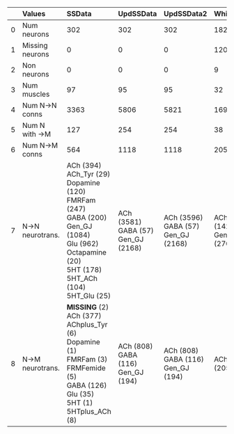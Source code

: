 |    | Values           | SSData                                                                                                                                                                                  | UpdSSData                                       | UpdSSData2                                      | White_A                          | White_L4                         | White_whole                                    | Varshney                             | Witvliet1                           | Witvliet2                           | WormNeuroAtlas                                                                   | Cook2019Herm                                    |
|---:|:-----------------|:----------------------------------------------------------------------------------------------------------------------------------------------------------------------------------------|:------------------------------------------------|:------------------------------------------------|:---------------------------------|:---------------------------------|:-----------------------------------------------|:-------------------------------------|:------------------------------------|:------------------------------------|:---------------------------------------------------------------------------------|:------------------------------------------------|
|  0 | Num neurons      | 302                                                                                                                                                                                     | 302                                             | 302                                             | 182                              | 180                              | 301                                            | 279                                  | 181                                 | 180                                 | 300                                                                              | 302                                             |
|  1 | Missing neurons  | 0                                                                                                                                                                                       | 0                                               | 0                                               | 120                              | 122                              | 1                                              | 23                                   | 121                                 | 122                                 | 2                                                                                | 0                                               |
|  2 | Non neurons      | 0                                                                                                                                                                                       | 0                                               | 0                                               | 9                                | 5                                | 8                                              | 0                                    | 9                                   | 7                                   | 0                                                                                | 96                                              |
|  3 | Num muscles      | 97                                                                                                                                                                                      | 95                                              | 95                                              | 32                               | 32                               | 1                                              | 1                                    | 32                                  | 32                                  | 0                                                                                | 0                                               |
|  4 | Num N->N conns   | 3363                                                                                                                                                                                    | 5806                                            | 5821                                            | 1694                             | 1593                             | 2847                                           | 6264                                 | 2251                                | 2274                                | 5701                                                                             | 6577                                            |
|  5 | Num N with ->M   | 127                                                                                                                                                                                     | 254                                             | 254                                             | 38                               | 38                               | 114                                            | 115                                  | 58                                  | 47                                  | 0                                                                                | 0                                               |
|  6 | Num N->M conns   | 564                                                                                                                                                                                     | 1118                                            | 1118                                            | 205                              | 176                              | 114                                            | 153                                  | 230                                 | 216                                 | 0                                                                                | 0                                               |
|  7 | N->N neurotrans. | ACh (394)<br/>ACh_Tyr (29)<br/>Dopamine (120)<br/>FMRFam (247)<br/>GABA (200)<br/>Gen_GJ (1084)<br/>Glu (962)<br/>Octapamine (20)<br/>5HT (178)<br/>5HT_ACh (104)<br/>5HT_Glu (25)<br/> | ACh (3581)<br/>GABA (57)<br/>Gen_GJ (2168)<br/> | ACh (3596)<br/>GABA (57)<br/>Gen_GJ (2168)<br/> | ACh (1424)<br/>Gen_GJ (270)<br/> | ACh (1304)<br/>Gen_GJ (289)<br/> | ACh (2237)<br/>GABA (35)<br/>Gen_GJ (575)<br/> | Gen_CS (5233)<br/>Gen_GJ (1031)<br/> | Gen_CS (1979)<br/>Gen_GJ (272)<br/> | Gen_CS (1970)<br/>Gen_GJ (304)<br/> | ACh (1802)<br/>GABA (322)<br/>Gen_CS (667)<br/>Gen_GJ (1650)<br/>Glu (1260)<br/> | ACh (3859)<br/>GABA (64)<br/>Gen_GJ (2654)<br/> |
|  8 | N->M neurotrans. | **MISSING** (2)<br/>ACh (377)<br/>AChplus_Tyr (6)<br/>Dopamine (1)<br/>FMRFam (3)<br/>FRMFemide (5)<br/>GABA (126)<br/>Glu (35)<br/>5HT (1)<br/>5HTplus_ACh (8)<br/>                    | ACh (808)<br/>GABA (116)<br/>Gen_GJ (194)<br/>  | ACh (808)<br/>GABA (116)<br/>Gen_GJ (194)<br/>  | ACh (205)<br/>                   | ACh (176)<br/>                   | ACh (96)<br/>GABA (18)<br/>                    | Gen_CS (153)<br/>                    | Gen_CS (230)<br/>                   | Gen_CS (216)<br/>                   |                                                                                  |                                                 |